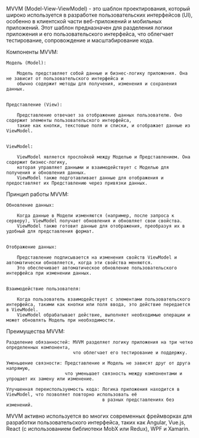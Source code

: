 MVVM (Model-View-ViewModel) - это шаблон проектирования, который широко используется 
в разработке пользовательских интерфейсов (UI), особенно в клиентской части веб-приложений и мобильных приложений. 
Этот шаблон предназначен для разделения логики приложения и его пользовательского интерфейса, 
что облегчает тестирование, сопровождение и масштабирование кода.


Компоненты MVVM:

    Модель (Model):

        Модель представляет собой данные и бизнес-логику приложения. Она не зависит от пользовательского интерфейса и 
        обычно содержит методы для получения, изменения и сохранения данных.


    Представление (View):

        Представление отвечает за отображение данных пользователю. Оно содержит элементы пользовательского интерфейса, 
        такие как кнопки, текстовые поля и списки, и отображает данные из ViewModel.


    ViewModel:

        ViewModel является прослойкой между Моделью и Представлением. Она содержит бизнес-логику, 
        которая управляет данными и взаимодействует с Моделью для получения и обновления данных. 
        ViewModel также подготавливает данные для отображения и предоставляет их Представлению через привязки данных.


Принцип работы MVVM:

    Обновление данных:

        Когда данные в Модели изменяются (например, после запроса к серверу), ViewModel получает обновления и обновляет свои свойства.
        ViewModel также готовит данные для отображения, преобразуя их в удобный для представления формат.


    Отображение данных:

        Представление подписывается на изменения свойств ViewModel и автоматически обновляется, когда эти свойства меняются.
        Это обеспечивает автоматическое обновление пользовательского интерфейса при изменении данных.


    Взаимодействие пользователя:

        Когда пользователь взаимодействует с элементами пользовательского интерфейса, такими как кнопки или поля ввода, это действие передается в ViewModel.
        ViewModel обрабатывает действие, выполняет необходимые операции и может обновлять Модель при необходимости.


Преимущества MVVM:

    Разделение обязанностей: MVVM разделяет логику приложения на три четко определенных компонента, 
                             что облегчает его тестирование и поддержку.

    Уменьшение связности: Представление и Модель не зависят друг от друга напрямую, 
                          что уменьшает связность между компонентами и упрощает их замену или изменение.

    Улучшенная переиспользуемость кода: Логика приложения находится в ViewModel, что позволяет повторно использовать её 
                                        в разных представлениях без изменений.



MVVM активно используется во многих современных фреймворках для разработки пользовательского интерфейса, 
таких как Angular, Vue.js, React (с использованием библиотеки MobX или Redux), WPF и Xamarin.
